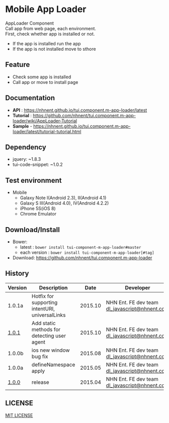 Mobile App Loader
===============
AppLoader Component<br>
Call app from web page, each environment.<br>
First, check whether app is installed or not.<br>
- If the app is installed run the app<br>
- If the app is not installed move to sthore

## Feature
* Check some app is installed
* Call app or move to install page

## Documentation
* **API** : https://nhnent.github.io/tui.component.m-app-loader/latest
* **Tutorial** : https://github.com/nhnent/tui.component.m-app-loader/wiki/AppLoader-Tutorial
* **Sample** - https://nhnent.github.io/tui.component.m-app-loader/latest/tutorial-tutorial.html




## Dependency
* jquery: ~1.8.3
* tui-code-snippet: ~1.0.2

## Test environment
* Mobile
	* Galaxy Note I(Android 2.3), II(Android 4.1)
	* Galaxy S III(Android 4.0), IV(Android 4.2.2)
	* iPhone 5S(iOS 8)
	* Chrome Emulator


## Download/Install
* Bower:
   * latest : `bower install tui-component-m-app-loader#master`
   * each version : `bower install tui-component-m-app-loader[#tag]`
* Download: https://github.com/nhnent/tui.component.m-app-loader

## History
| Version | Description | Date | Developer |
| ---- | ---- | ---- | ---- |
| 1.0.1a  | Hotfix for supporting intentURI, universalLinks | 2015.10 | NHN Ent. FE dev team <dl_javascript@nhnent.com> |
| <a href="https://nhnent.github.io/tui.component.m-app-loader/1.0.1/">1.0.1</a>  | Add static methods for detecting user agent | 2015.10 | NHN Ent. FE dev team <dl_javascript@nhnent.com> |
| 1.0.0b | ios new window bug fix | 2015.08 | NHN Ent. FE dev team <dl_javascript@nhnent.com> |
| 1.0.0a | defineNamespace apply | 2015.05 | NHN Ent. FE dev team <dl_javascript@nhnent.com> |
| <a href="https://nhnent.github.io/tui.component.m-app-loader/1.0.0/">1.0.0</a> | release | 2015.04 | NHN Ent. FE dev team <dl_javascript@nhnent.com> |

## LICENSE
[MIT LICENSE](LICENSE)

